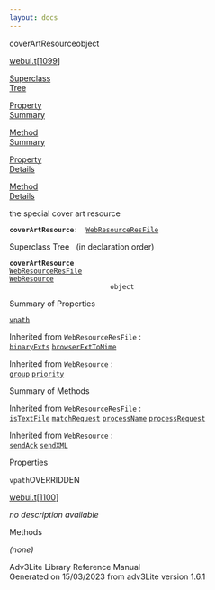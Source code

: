 ```yaml
---
layout: docs
---
```

<span class="title">coverArtResource</span><span class="type">object</span>

[webui.t](../file/webui.t.html)\[[1099](../source/webui.t.html#1099)\]

[Superclass  
Tree](#_SuperClassTree_)

[Property  
Summary](#_PropSummary_)

[Method  
Summary](#_MethodSummary_)

[Property  
Details](#_Properties_)

[Method  
Details](#_Methods_)



the special cover art resource

**`coverArtResource`**` :   `[`WebResourceResFile`](../object/WebResourceResFile.html)



<span id="_SuperClassTree_"></span>



<span class="hdln">Superclass Tree</span>   (in declaration order)



**`coverArtResource`**  
[`WebResourceResFile`](../object/WebResourceResFile.html)  
[`WebResource`](../object/WebResource.html)  
`                         object`  
<span id="_PropSummary_"></span>



<span class="hdln">Summary of Properties</span>  



[`vpath`](#vpath)

Inherited from `WebResourceResFile` :  
[`binaryExts`](../object/WebResourceResFile.html#binaryExts) [`browserExtToMime`](../object/WebResourceResFile.html#browserExtToMime)

Inherited from `WebResource` :  
[`group`](../object/WebResource.html#group) [`priority`](../object/WebResource.html#priority)

<span id="_MethodSummary_"></span>



<span class="hdln">Summary of Methods</span>  





Inherited from `WebResourceResFile` :  
[`isTextFile`](../object/WebResourceResFile.html#isTextFile) [`matchRequest`](../object/WebResourceResFile.html#matchRequest) [`processName`](../object/WebResourceResFile.html#processName) [`processRequest`](../object/WebResourceResFile.html#processRequest)

Inherited from `WebResource` :  
[`sendAck`](../object/WebResource.html#sendAck) [`sendXML`](../object/WebResource.html#sendXML)

<span id="_Properties_"></span>



<span class="hdln">Properties</span>  



<span id="vpath"></span>

`vpath`<span class="rem">OVERRIDDEN</span>

[webui.t](../file/webui.t.html)\[[1100](../source/webui.t.html#1100)\]



*no description available*



<span id="_Methods_"></span>



<span class="hdln">Methods</span>  



*(none)*



Adv3Lite Library Reference Manual  
Generated on 15/03/2023 from adv3Lite version 1.6.1



